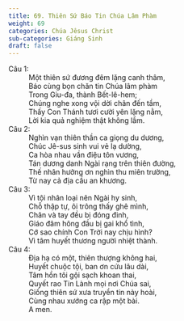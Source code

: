 ```yaml
---
title: 69. Thiên Sứ Báo Tin Chúa Lâm Phàm
weight: 69
categories: Chúa Jêsus Christ
sub-categories: Giáng Sinh
draft: false
---
```

<dl><dt>Câu 1:</dt><dd data-verse="1"> Một thiên sứ đương đêm lặng canh thâm, <br/>Báo cùng bọn chăn tin Chúa lâm phàm <br/>Trong Giu-đa, thành Bết-lê-hem; <br/>Chúng nghe xong vội dời chân đến tầm, <br/>Thấy Con Thánh tươi cười yên lặng nằm, <br/>Lời kia quả nghiệm thật không lầm. </dd><dt>Câu 2:</dt><dd data-verse="3">Nghìn vạn thiên thần ca giọng du dương, <br/>Chúc Jê-sus sinh vui vẻ lạ dường, <br/>Ca hòa nhau vần điệu tôn vương, <br/>Tán dương danh Ngài rạng trên thiên đường, <br/>Thế nhân hưởng ơn nghìn thu miên trường, <br/>Từ nay cả địa cầu an khương. </dd><dt>Câu 3:</dt><dd data-verse="3">Vì tội nhân loại nên Ngài hy sinh, <br/>Chỗ thập tự, ôi trông thấy ghê mình, <br/>Chân và tay đều bị đóng đinh, <br/>Giáo đâm hông đầu bị gai khổ tình, <br/>Cớ sao chính Con Trời nay chịu hình? <br/>Vì tâm huyết thương người nhiệt thành. </dd><dt>Câu 4:</dt><dd data-verse="4"> Địa hạ có một, thiên thượng không hai, <br/>Huyết chuộc tội, ban ơn cứu lâu dài, <br/>Tâm hồn tôi gội sạch khoan thai, <br/>Quyết rao Tin Lành mọi nơi Chúa sai, <br/>Giống thiên sứ xưa truyền tin này hoài, <br/>Cùng nhau xướng ca rập một bài. <br/>A men. </dd></dl>